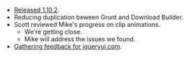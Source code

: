 * [Released 1.10.2](http://blog.jqueryui.com/2013/03/jquery-ui-1-10-2/).
* Reducing duplication beween Grunt and Download Builder.
* Scott reviewed Mike's progress on clip animations.
  * We're getting close.
  * Mike will address the issues we found.
* [Gathering feedback for jqueryui.com](https://twitter.com/jqueryui/status/312619328098942976).
